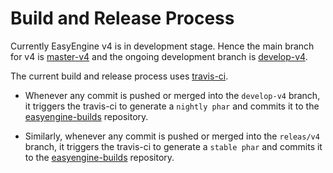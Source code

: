 Build and Release Process
===

Currently EasyEngine v4 is in development stage. Hence the main branch for v4 is [master-v4](https://github.com/easyengine/easyengine/tree/master-v4) and the ongoing development branch is [develop-v4](https://github.com/easyengine/easyengine/tree/develop-v4).

The current build and release process uses [travis-ci](https://travis-ci.org/).

* Whenever any commit is pushed or merged into the `develop-v4` branch, it triggers the travis-ci to generate a `nightly phar` and commits it to the [easyengine-builds](https://github.com/easyengine/easyengine-builds) repository.

* Similarly, whenever any commit is pushed or merged into the `releas/v4` branch, it triggers the travis-ci to generate a `stable phar` and commits it to the [easyengine-builds](https://github.com/easyengine/easyengine-builds) repository.